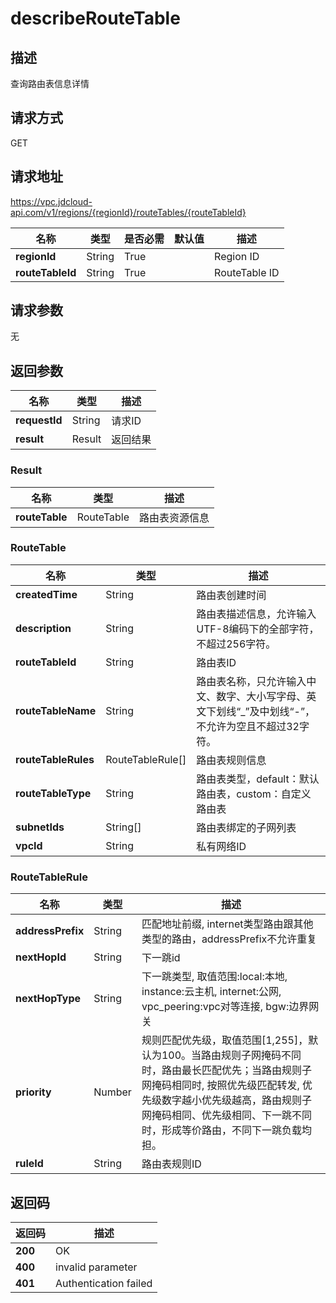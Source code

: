 # describeRouteTable


## 描述
查询路由表信息详情

## 请求方式
GET

## 请求地址
https://vpc.jdcloud-api.com/v1/regions/{regionId}/routeTables/{routeTableId}

|名称|类型|是否必需|默认值|描述|
|---|---|---|---|---|
|**regionId**|String|True||Region ID|
|**routeTableId**|String|True||RouteTable ID|

## 请求参数
无


## 返回参数
|名称|类型|描述|
|---|---|---|
|**requestId**|String|请求ID|
|**result**|Result|返回结果|


### <a name="Result">Result</a>
|名称|类型|描述|
|---|---|---|
|**routeTable**|RouteTable|路由表资源信息|
### <a name="RouteTable">RouteTable</a>
|名称|类型|描述|
|---|---|---|
|**createdTime**|String|路由表创建时间|
|**description**|String|路由表描述信息，允许输入UTF-8编码下的全部字符，不超过256字符。|
|**routeTableId**|String|路由表ID|
|**routeTableName**|String|路由表名称，只允许输入中文、数字、大小写字母、英文下划线“_”及中划线“-”，不允许为空且不超过32字符。|
|**routeTableRules**|RouteTableRule[]|路由表规则信息|
|**routeTableType**|String|路由表类型，default：默认路由表，custom：自定义路由表|
|**subnetIds**|String[]|路由表绑定的子网列表|
|**vpcId**|String|私有网络ID|
### <a name="RouteTableRule">RouteTableRule</a>
|名称|类型|描述|
|---|---|---|
|**addressPrefix**|String|匹配地址前缀, internet类型路由跟其他类型的路由，addressPrefix不允许重复|
|**nextHopId**|String|下一跳id|
|**nextHopType**|String|下一跳类型, 取值范围:local:本地, instance:云主机, internet:公网, vpc_peering:vpc对等连接, bgw:边界网关|
|**priority**|Number|规则匹配优先级，取值范围[1,255]，默认为100。当路由规则子网掩码不同时，路由最长匹配优先；当路由规则子网掩码相同时, 按照优先级匹配转发, 优先级数字越小优先级越高，路由规则子网掩码相同、优先级相同、下一跳不同时，形成等价路由，不同下一跳负载均担。|
|**ruleId**|String|路由表规则ID|

## 返回码
|返回码|描述|
|---|---|
|**200**|OK|
|**400**|invalid parameter|
|**401**|Authentication failed|
